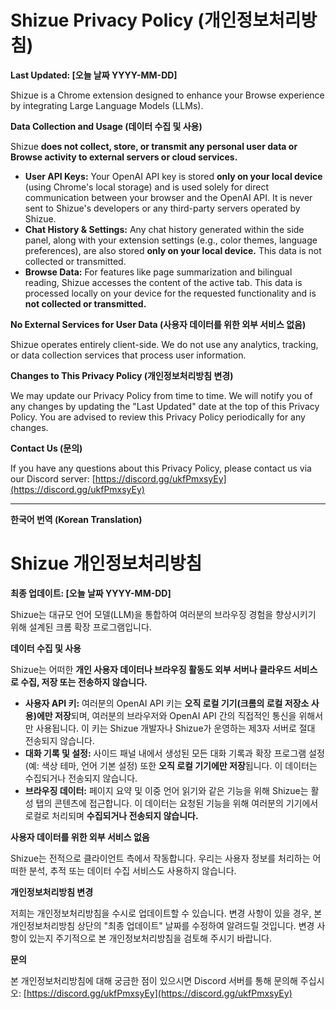 # Shizue Privacy Policy (개인정보처리방침)

**Last Updated: [오늘 날짜 YYYY-MM-DD]**

Shizue is a Chrome extension designed to enhance your Browse experience by integrating Large Language Models (LLMs).

**Data Collection and Usage (데이터 수집 및 사용)**

Shizue **does not collect, store, or transmit any personal user data or Browse activity to external servers or cloud services.**

* **User API Keys:** Your OpenAI API key is stored **only on your local device** (using Chrome's local storage) and is used solely for direct communication between your browser and the OpenAI API. It is never sent to Shizue's developers or any third-party servers operated by Shizue.
* **Chat History & Settings:** Any chat history generated within the side panel, along with your extension settings (e.g., color themes, language preferences), are also stored **only on your local device.** This data is not collected or transmitted.
* **Browse Data:** For features like page summarization and bilingual reading, Shizue accesses the content of the active tab. This data is processed locally on your device for the requested functionality and is **not collected or transmitted.**

**No External Services for User Data (사용자 데이터를 위한 외부 서비스 없음)**

Shizue operates entirely client-side. We do not use any analytics, tracking, or data collection services that process user information.

**Changes to This Privacy Policy (개인정보처리방침 변경)**

We may update our Privacy Policy from time to time. We will notify you of any changes by updating the "Last Updated" date at the top of this Privacy Policy. You are advised to review this Privacy Policy periodically for any changes.

**Contact Us (문의)**

If you have any questions about this Privacy Policy, please contact us via our Discord server: [https://discord.gg/ukfPmxsyEy](https://discord.gg/ukfPmxsyEy)

---

**한국어 번역 (Korean Translation)**

# Shizue 개인정보처리방침

**최종 업데이트: [오늘 날짜 YYYY-MM-DD]**

Shizue는 대규모 언어 모델(LLM)을 통합하여 여러분의 브라우징 경험을 향상시키기 위해 설계된 크롬 확장 프로그램입니다.

**데이터 수집 및 사용**

Shizue는 어떠한 **개인 사용자 데이터나 브라우징 활동도 외부 서버나 클라우드 서비스로 수집, 저장 또는 전송하지 않습니다.**

* **사용자 API 키:** 여러분의 OpenAI API 키는 **오직 로컬 기기(크롬의 로컬 저장소 사용)에만 저장**되며, 여러분의 브라우저와 OpenAI API 간의 직접적인 통신을 위해서만 사용됩니다. 이 키는 Shizue 개발자나 Shizue가 운영하는 제3자 서버로 절대 전송되지 않습니다.
* **대화 기록 및 설정:** 사이드 패널 내에서 생성된 모든 대화 기록과 확장 프로그램 설정(예: 색상 테마, 언어 기본 설정) 또한 **오직 로컬 기기에만 저장**됩니다. 이 데이터는 수집되거나 전송되지 않습니다.
* **브라우징 데이터:** 페이지 요약 및 이중 언어 읽기와 같은 기능을 위해 Shizue는 활성 탭의 콘텐츠에 접근합니다. 이 데이터는 요청된 기능을 위해 여러분의 기기에서 로컬로 처리되며 **수집되거나 전송되지 않습니다.**

**사용자 데이터를 위한 외부 서비스 없음**

Shizue는 전적으로 클라이언트 측에서 작동합니다. 우리는 사용자 정보를 처리하는 어떠한 분석, 추적 또는 데이터 수집 서비스도 사용하지 않습니다.

**개인정보처리방침 변경**

저희는 개인정보처리방침을 수시로 업데이트할 수 있습니다. 변경 사항이 있을 경우, 본 개인정보처리방침 상단의 "최종 업데이트" 날짜를 수정하여 알려드릴 것입니다. 변경 사항이 있는지 주기적으로 본 개인정보처리방침을 검토해 주시기 바랍니다.

**문의**

본 개인정보처리방침에 대해 궁금한 점이 있으시면 Discord 서버를 통해 문의해 주십시오: [https://discord.gg/ukfPmxsyEy](https://discord.gg/ukfPmxsyEy)